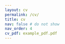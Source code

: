 ```yaml
---
layout: cv
permalink: /cv/
title: cv
nav: false # do not show
nav_order: 4
cv_pdf: example_pdf.pdf
---
```


